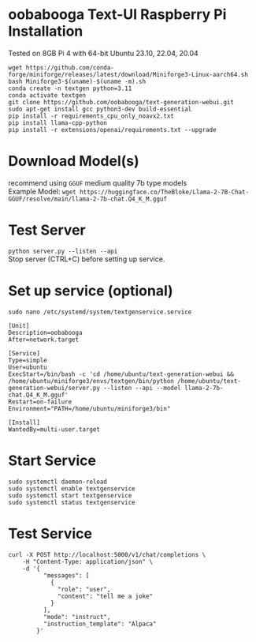 # oobabooga Text-UI Raspberry Pi Installation 
Tested on 8GB Pi 4 with 64-bit Ubuntu 23.10, 22.04, 20.04
```
wget https://github.com/conda-forge/miniforge/releases/latest/download/Miniforge3-Linux-aarch64.sh
bash Miniforge3-$(uname)-$(uname -m).sh
conda create -n textgen python=3.11
conda activate textgen
git clone https://github.com/oobabooga/text-generation-webui.git
sudo apt-get install gcc python3-dev build-essential
pip install -r requirements_cpu_only_noavx2.txt
pip install llama-cpp-python
pip install -r extensions/openai/requirements.txt --upgrade
```
# Download Model(s)
recommend using `GGUF` medium quality 7b type models\
Example Model:
`wget https://huggingface.co/TheBloke/Llama-2-7B-Chat-GGUF/resolve/main/llama-2-7b-chat.Q4_K_M.gguf`

# Test Server
`python server.py --listen --api`\
Stop server (CTRL+C) before setting up service.

# Set up service (optional)
`sudo nano /etc/systemd/system/textgenservice.service`
```
[Unit]
Description=oobabooga
After=network.target

[Service]
Type=simple
User=ubuntu
ExecStart=/bin/bash -c 'cd /home/ubuntu/text-generation-webui && /home/ubuntu/miniforge3/envs/textgen/bin/python /home/ubuntu/text-generation-webui/server.py --listen --api --model llama-2-7b-chat.Q4_K_M.gguf'
Restart=on-failure
Environment="PATH=/home/ubuntu/miniforge3/bin"

[Install]
WantedBy=multi-user.target
```
# Start Service
```
sudo systemctl daemon-reload
sudo systemctl enable textgenservice
sudo systemctl start textgenservice
sudo systemctl status textgenservice
```
# Test Service
```
curl -X POST http://localhost:5000/v1/chat/completions \
    -H "Content-Type: application/json" \
    -d '{
          "messages": [
            {
              "role": "user",
              "content": "tell me a joke"
            }
          ],
          "mode": "instruct",
          "instruction_template": "Alpaca"
        }'
```